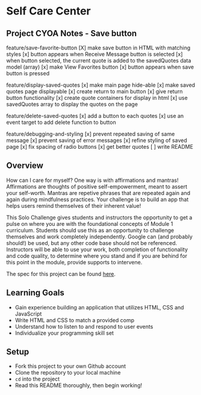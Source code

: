 # Self Care Center

## Project CYOA Notes - Save button
feature/save-favorite-button
[X] make save button in HTML with matching styles
[x] button appears when Receive Message button is selected
[x] when button selected, the current quote is added to the savedQuotes data model (array)
[x] make View Favorites button
[x] button appears when save button is pressed

feature/display-saved-quotes
[x] make main page hide-able
[x] make saved quotes page displayable
[x] create return to main button
[x] give return button functionality
[x] create quote containers for display in html
[x] use savedQuotes array to display the quotes on the page

feature/delete-saved-quotes
[x] add a button to each quotes
[x] use an event target to add delete function to button

feature/debugging-and-styling
[x] prevent repeated saving of same message
[x] prevent saving of error messages
[x] refine styling of saved page
[x] fix spacing of radio buttons
[x] get better quotes
[ ] write README


## Overview
How can I care for myself? One way is with affirmations and mantras!
Affirmations are thoughts of positive self-empowerment, meant to assert your self-worth.
Mantras are repetive phrases that are repeated again and again during mindfulness practices. Your challenge is to build an app that helps users remind themselves of their inherent value!

This Solo Challenge gives students and instructors the opportunity to get a pulse on where you are with the foundational concepts of Module 1 curriculum. Students should use this as an opportunity to challenge themselves and work completely independently. Google can (and probably should!) be used, but any other code base should not be referenced. Instructors will be able to use your work, both completion of functionality and code quality, to determine where you stand and if you are behind for this point in the module, provide supports to intervene.

The spec for this project can be found [here](https://frontend.turing.io/projects/module-1/self-care-center.html).

## Learning Goals

- Gain experience building an application that utilizes HTML, CSS and JavaScript
- Write HTML and CSS to match a provided comp
- Understand how to listen to and respond to user events
- Individualize your programming skill set

## Setup

- Fork this project to your own Github account
- Clone the repository to your local machine
- `cd` into the project
- Read this README thoroughly, then begin working!
